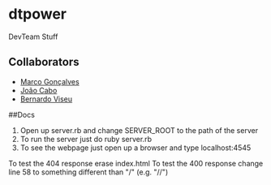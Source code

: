 # dtpower
DevTeam Stuff

## Collaborators

* [Marco Gonçalves](https://github.com/Barca88)
* [João Cabo](https://github.com/45Yoda)
* [Bernardo Viseu](https://github.com/Pacifico53)

##Docs

1. Open up server.rb and change SERVER_ROOT to the path of the server
2. To run the server just do ruby server.rb
3. To see the webpage just open up a browser and type localhost:4545

To test the 404 response erase index.html
To test the 400 response change line 58 to something different than "/" (e.g. "//")

